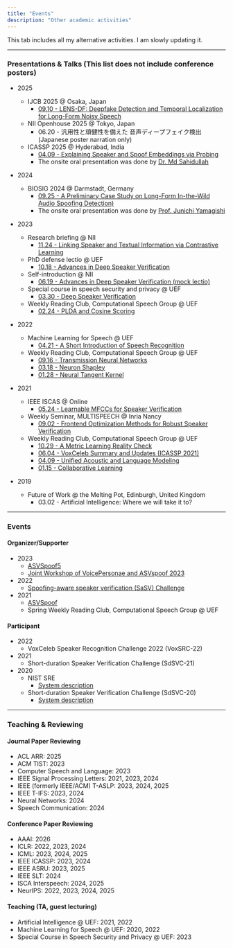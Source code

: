 ```yaml
---
title: "Events"
description: "Other academic activities"
---
```


This tab includes all my alternative activities. I am slowly updating it.

---
### Presentations & Talks (This list does not include conference posters)
* 2025
    * IJCB 2025 @ Osaka, Japan
        * [09.10 - LENS-DF: Deepfake Detection and Temporal Localization for Long-Form Noisy Speech](https://docs.google.com/presentation/d/15MMGNUoXaRrXj5XO8CUfcXoynojXjnpZ/edit?usp=sharing&ouid=116129211760406601542&rtpof=true&sd=true)
    * NII Openhouse 2025 @ Tokyo, Japan
        * 06.20 - 汎用性と頑健性を備えた 音声ディープフェイク検出 (Japanese poster narration only)
    * ICASSP 2025 @ Hyderabad, India
        * [04.09 - Explaining Speaker and Spoof Embeddings via Probing](https://docs.google.com/presentation/d/19b5cNELEvQDbo7LnDCiRysQQyYVxigco/edit?usp=sharing&ouid=116129211760406601542&rtpof=true&sd=true)
        * The onsite oral presentation was done by [Dr. Md Sahidullah](https://scholar.google.com/citations?user=jRcYfsQAAAAJ)
* 2024
    * BIOSIG 2024 @ Darmstadt, Germany
        * [09.25 - A Preliminary Case Study on Long-Form In-the-Wild Audio Spoofing Detection)](https://docs.google.com/presentation/d/1jvg8HYwVqeI6ib2NVWSlebYQzvukzltp/edit?usp=sharing&ouid=116129211760406601542&rtpof=true&sd=true)
        * The onsite oral presentation was done by [Prof. Junichi Yamagishi](https://nii-yamagishilab.github.io/author/junichi-yamagishi)
* 2023
    * Research briefing @ NII
        * [11.24 - Linking Speaker and Textual Information via Contrastive Learning](https://docs.google.com/presentation/d/1BG-5Zjr-GRniFWQNBzV9--dHDwwVcoHS/edit?usp=sharing&ouid=116129211760406601542&rtpof=true&sd=true)
    * PhD defense lectio @ UEF
        * [10.18 - Advances in Deep Speaker Verification](https://docs.google.com/presentation/d/1YrdicnQWPzEZ3Y8x3xosq7oYAhdCud3O/edit?usp=sharing&ouid=116129211760406601542&rtpof=true&sd=true)
    * Self-introduction @ NII
        * [06.19 - Advances in Deep Speaker Verification (mock lectio)](https://docs.google.com/presentation/d/163oa1AU2wkLw9i_hdjtykwvuCtvPoMog/edit?usp=sharing&ouid=116129211760406601542&rtpof=true&sd=true)
    * Special course in speech security and privacy @ UEF
        * [03.30 - Deep Speaker Verification](https://docs.google.com/presentation/d/1Nl0wBQIrmKk8VQ-uuq9Sruar_qp-0O3r/edit?usp=sharing&ouid=116129211760406601542&rtpof=true&sd=true)
    * Weekly Reading Club, Computational Speech Group @ UEF
        * [02.24 - PLDA and Cosine Scoring](https://docs.google.com/presentation/d/1AEMcXVQ_JalM6yrOT21ZMmQnh_d7GtRc/edit?usp=sharing&ouid=116129211760406601542&rtpof=true&sd=true)
* 2022
    * Machine Learning for Speech @ UEF
        * [04.21 - A Short Introduction of Speech Recognition](https://docs.google.com/presentation/d/1QxZ-1qC4NYp1OrAan2p2RpVujsx0lbwp4z--BIuc5Fw/edit?usp=sharing)
    * Weekly Reading Club, Computational Speech Group @ UEF
        * [09.16 - Transmission Neural Networks](https://docs.google.com/presentation/d/1k4oyAUHz3fc2Nj4PcVSTQE98pR9cCuFs/edit?usp=sharing&ouid=116129211760406601542&rtpof=true&sd=true)
        * [03.18 - Neuron Shapley](https://docs.google.com/presentation/d/1fWlDr_CiDFuDB2zaZWJdIRGeDTccJE4x/edit?usp=sharing&ouid=116129211760406601542&rtpof=true&sd=true)
        * [01.28 - Neural Tangent Kernel](https://docs.google.com/presentation/d/1HRJfYeW2AERuXDoM6T_u0G93_VTNokS_/edit?usp=sharing&ouid=116129211760406601542&rtpof=true&sd=true)

* 2021
    * IEEE ISCAS @ Online
        * [05.24 - Learnable MFCCs for Speaker Verification](https://docs.google.com/presentation/d/1rOrvSW2QAUHpJJxfAWh67oNDvvX_c1oo/edit?usp=sharing&ouid=116129211760406601542&rtpof=true&sd=true)
    * Weekly Seminar, MULTISPEECH @ Inria Nancy
        * [09.02 - Frontend Optimization Methods for Robust Speaker Verification](https://docs.google.com/presentation/d/1ws7wtRhR-Vwjn1g5T5bDB01GhjS_DE9Z/edit?usp=sharing&ouid=116129211760406601542&rtpof=true&sd=true)
    * Weekly Reading Club, Computational Speech Group @ UEF
        * [10.29 - A Metric Learning Reality Check](https://docs.google.com/presentation/d/1ay-LImsDL7ceDtH49GCV79OEQbz3LWNP/edit?usp=sharing&ouid=116129211760406601542&rtpof=true&sd=true)
        * [06.04 - VoxCeleb Summary and Updates (ICASSP 2021)](https://docs.google.com/presentation/d/14Y5B0-PK7Qh5EJIlx268St7BjLxbXqv-/edit?usp=sharing&ouid=116129211760406601542&rtpof=true&sd=true)
        * [04.09 - Unified Acoustic and Language Modeling](https://docs.google.com/presentation/d/19HgZJkQPu_n6E0gz9LDgLWAkgtCCgLBq/edit?usp=sharing&ouid=116129211760406601542&rtpof=true&sd=true)
        * [01.15 - Collaborative Learning](https://docs.google.com/presentation/d/1ucvsqTXQdvpxTT9OkrolI-agp_0jCXfn/edit?usp=sharing&ouid=116129211760406601542&rtpof=true&sd=true)

* 2019
    * Future of Work @ the Melting Pot, Edinburgh, United Kingdom
        * 03.02 - Artificial Intelligence: Where we will take it to?

-------------------
### Events

#### Organizer/Supporter
* 2023
    * [ASVSpoof5](https://www.asvspoof.org)
    * [Joint Workshop of VoicePersonae and ASVspoof 2023](https://nii-yamagishilab.github.io/workshops/voicepersonae/)
* 2022
    * [Spoofing-aware speaker verification (SaSV) Challenge](https://sasv-challenge.github.io)
* 2021
    * [ASVSpoof](https://www.asvspoof.org)
    * Spring Weekly Reading Club, Computational Speech Group @ UEF

#### Participant
* 2022
    * VoxCeleb Speaker Recognition Challenge 2022 (VoxSRC-22)
* 2021
    * Short-duration Speaker Verification Challenge (SdSVC-21)
* 2020
    * NIST SRE
        * [System description](https://www.eurecom.fr/publication/6747/download/sec-publi-6747.pdf)
    * Short-duration Speaker Verification Challenge (SdSVC-20)
        * [System description](https://arxiv.org/abs/2007.13118)

-------------------
### Teaching & Reviewing

#### Journal Paper Reviewing
* ACL ARR: 2025
* ACM TIST: 2023
* Computer Speech and Language: 2023
* IEEE Signal Processing Letters: 2021, 2023, 2024
* IEEE (formerly IEEE/ACM) T-ASLP: 2023, 2024, 2025
* IEEE T-IFS: 2023, 2024
* Neural Networks: 2024
* Speech Communication: 2024

#### Conference Paper Reviewing
* AAAI: 2026
* ICLR: 2022, 2023, 2024
* ICML: 2023, 2024, 2025
* IEEE ICASSP: 2023, 2024
* IEEE ASRU: 2023, 2025
* IEEE SLT: 2024
* ISCA Interspeech: 2024, 2025
* NeurIPS: 2022, 2023, 2024, 2025

#### Teaching (TA, guest lecturing)
* Artificial Intelligence @ UEF: 2021, 2022
* Machine Learning for Speech @ UEF: 2020, 2022
* Special Course in Speech Security and Privacy @ UEF: 2023
